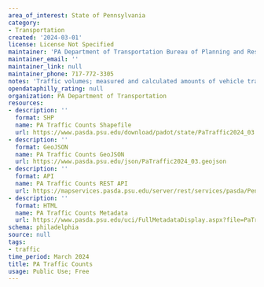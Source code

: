 ```yaml
---
area_of_interest: State of Pennsylvania
category:
- Transportation
created: '2024-03-01'
license: License Not Specified
maintainer: 'PA Department of Transportation Bureau of Planning and Research'
maintainer_email: ''
maintainer_link: null
maintainer_phone: 717-772-3305
notes: 'Traffic volumes; measured and calculated amounts of vehicle traffic that travel the sections of road.'
opendataphilly_rating: null
organization: PA Department of Transportation
resources:
- description: ''
  format: SHP
  name: PA Traffic Counts Shapefile
  url: https://www.pasda.psu.edu/download/padot/state/PaTraffic2024_03.zip
- description: ''
  format: GeoJSON
  name: PA Traffic Counts GeoJSON
  url: https://www.pasda.psu.edu/json/PaTraffic2024_03.geojson
- description: ''
  format: API
  name: PA Traffic Counts REST API
  url: https://mapservices.pasda.psu.edu/server/rest/services/pasda/PennDOT/MapServer
- description: ''
  format: HTML
  name: PA Traffic Counts Metadata
  url: https://www.pasda.psu.edu/uci/FullMetadataDisplay.aspx?file=PaTraffic2024_03.xml
schema: philadelphia
source: null
tags: 
- traffic
time_period: March 2024
title: PA Traffic Counts
usage: Public Use; Free
---
```



